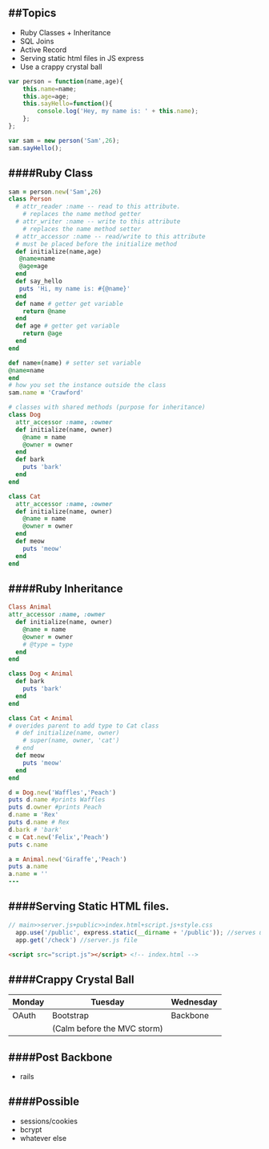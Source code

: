 ##Topics
---
- Ruby Classes + Inheritance
- SQL Joins
- Active Record
- Serving static html files in JS express
- Use a crappy crystal ball
```js
var person = function(name,age){
    this.name=name;
    this.age=age;
    this.sayHello=function(){
        console.log('Hey, my name is: ' + this.name);
    };
};
```
```js
var sam = new person('Sam',26);
sam.sayHello();
```
####Ruby Class
---
```ruby
sam = person.new('Sam',26)
class Person
  # attr_reader :name -- read to this attribute.
    # replaces the name method getter
  # attr_writer :name -- write to this attribute
    # replaces the name method setter
  # attr_accessor :name -- read/write to this attribute
  # must be placed before the initialize method
  def initialize(name,age)
   @name=name
   @age=age
  end
  def say_hello
   puts 'Hi, my name is: #{@name}'
  end
  def name # getter get variable
    return @name
  end
  def age # getter get variable
    return @age
  end
end
```
```ruby
def name=(name) # setter set variable
@name=name
end
# how you set the instance outside the class
sam.name = 'Crawford'

```
```ruby
# classes with shared methods (purpose for inheritance)
class Dog
  attr_accessor :name, :owner
  def initialize(name, owner)
    @name = name
    @owner = owner
  end
  def bark
    puts 'bark'
  end
end
```
```ruby
class Cat
  attr_accessor :name, :owner
  def initialize(name, owner)
    @name = name
    @owner = owner
  end
  def meow
    puts 'meow'
  end
end
```
####Ruby Inheritance
---
```ruby
Class Animal
attr_accessor :name, :owner
  def initialize(name, owner)
    @name = name
    @owner = owner
    # @type = type
  end
end

class Dog < Animal
  def bark
    puts 'bark'
  end
end

class Cat < Animal
# overides parent to add type to Cat class
  # def initialize(name, owner)
    # super(name, owner, 'cat')
  # end
  def meow
    puts 'meow'
  end
end
```
```ruby
d = Dog.new('Waffles','Peach')
puts d.name #prints Waffles
puts d.owner #prints Peach
d.name = 'Rex'
puts d.name # Rex
d.bark # 'bark'
c = Cat.new('Felix','Peach')
puts c.name
```
```ruby
a = Animal.new('Giraffe','Peach')
puts a.name
a.name = ''
---
```
####Serving Static HTML files.
---
```js
// main>>server.js+public>>index.html+script.js+style.css
  app.use('/public', express.static(__dirname + '/public')); //serves up index.html when server is not running. server.js file
  app.get('/check') //server.js file
```
```html
<script src="script.js"></script> <!-- index.html -->
```
####Crappy Crystal Ball
---
|Monday|Tuesday|Wednesday|
|------|-------|---------|
|OAuth|Bootstrap|Backbone|
| |(Calm before the MVC storm)||
####Post Backbone
---
- rails

####Possible
---
- sessions/cookies
- bcrypt
- whatever else
